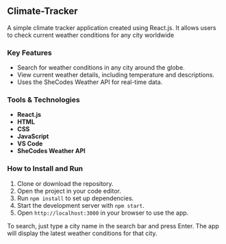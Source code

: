 ## Climate-Tracker

A simple climate tracker application  created using React.js. It allows users to check current weather conditions for any city worldwide 

### Key Features
- Search for weather conditions in any city around the globe.
- View current weather details, including temperature and descriptions.
- Uses the SheCodes Weather API for real-time data.

### Tools & Technologies
- **React.js**
- **HTML**
- **CSS**
- **JavaScript**
- **VS Code**
- **SheCodes Weather API**

### How to Install and Run
1. Clone or download the repository.
2. Open the project in your code editor.
3. Run `npm install` to set up dependencies.
4. Start the development server with `npm start`.
5. Open `http://localhost:3000` in your browser to use the app.

To search, just type a city name in the search bar and press Enter. The app will display the latest weather conditions for that city.


